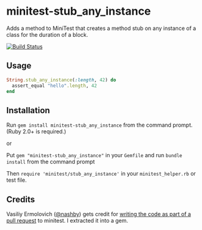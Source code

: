 minitest-stub_any_instance
==========================
Adds a method to MiniTest that creates a method stub on any instance of a class for the duration of a block.

[![Build Status](https://travis-ci.com/codeodor/minitest-stub_any_instance.svg?branch=master)](https://travis-ci.org/codeodor/minitest-stub_any_instance)

Usage
------
```ruby
String.stub_any_instance(:length, 42) do
  assert_equal "hello".length, 42
end
```

Installation
------------
Run `gem install minitest-stub_any_instance` from the command prompt. (Ruby 2.0+ is required.)

or

Put `gem "minitest-stub_any_instance"` in your `Gemfile` and run `bundle install` from the command prompt

Then `require 'minitest/stub_any_instance'` in your `minitest_helper.rb` or test file.

Credits
---------
Vasiliy Ermolovich ([@nashby](https://github.com/nashby/)) gets credit for [writing the code as part of a pull request](https://github.com/seattlerb/minitest/pull/245) to minitest. I extracted it into a gem.
